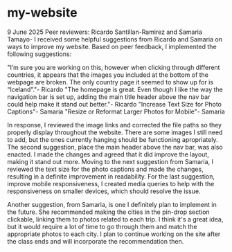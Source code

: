 # my-website

9 June 2025
Peer reviewers: Ricardo Santillan-Ramirez and Samaria Tamayo-
  I received some helpful suggestions from Ricardo and Samaria on ways to improve my website. Based on peer feedback, I implemented the following suggestions:
 
   "I’m sure you are working on this, however when clicking through different countries, it appears that the images you included at the bottom of the webpage are broken. The only country page it seemed to show up for is “Iceland”."- Ricardo
   "The homepage is great. Even though I like the way the navigation bar is set up, adding the main title header above the nav bar could help make it stand out better."- Ricardo
   "Increase Text Size for Photo Captions"- Samaria
   "Resize or Reformat Larger Photos for Mobile"- Samaria

 In response, I reviewed the image links and corrected the file paths so they properly display throughout the website. There are some images I still need to add, but the ones currently hanging should be functioning apropriately. The second suggestion, place the main header above the nav bar, was also enacted. I made the changes and agreed that it did improve the layout, making it stand out more. Moving to the next suggestion from Samaria, I reviewed the text size for the photo captions and made the changes, resulting in a definite improvement in readability. For the last suggestion, improve mobile responsiveness, I created media queries to help with the responsiveness on smaller devices, which should resolve the issue.

 Another suggestion, from Samaria, is one I definitely plan to implement in the future. She recommended making the cities in the pin-drop section clickable, linking them to photos related to each trip. I think it's a great idea, but it would require a lot of time to go through them and match the appropriate photos to each city. I plan to continue working on the site after the class ends and will incorporate the recommendation then.
